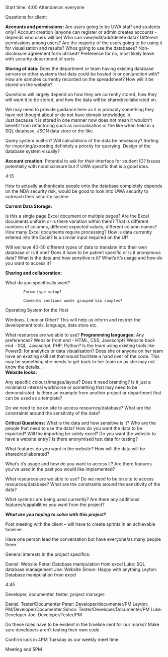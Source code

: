 Start time: 4:00
Attendance: everyone

Questions for client:

**Accounts and permissions:**
Are users going to be UWA staff and students only?
Account creation (anyone can register or admin creates accounts - depends who users will be)
Who can view/edit/add/delete data?
Different permissions among users?
Are the majority of the users going to be using it for visualisation and results?
Whos going to use the databases? 
Non-disclosure agreement form utilised? Preference for no, most likely leave with security department of sorts
 
**Storing of data:**
Does the department or team having existing database servers or other systems that data could be hosted in or conjunction with?
How are samples currently recorded on the spreadsheet?
How will it be stored on the website?

Questions will largely depend on how they are currently stored, how they will want it to be stored, and how the data will be shared/collaborated on.

We may need to provide guidance here as it is probably something they have not thought about or do not have domain knowledge in.  
Just because it is stored in one manner now does not mean it wouldn't benefit from refactoring such as normalisation or the like when held in a SQL database, JSON data store or the like.
 
Query system built-in? Will calculations of the data be necessary?
Sorting for importing/exporting definitely a priority for querying.
Design of the database system visually?
 
**Account creation:** 
Potential to ask for their interface for student ID? Issues potentially with nondisclosure but if UWA specific that is a good idea.
 
_4:15_

How to actually authenticate people onto the database completely depends on the NDA security risk, would be good to look into UWA security to outreach their security system
 
**Current Data Storage:**

Is this a single page Excel document or multiple pages?
Are the Excel documents uniform or is there variation within them?  That is different numbers of columns, different expected values, different column names?
How many Excel documents require processing?
How is data currently entered into the Excel? 
Is a similar input required on the UI?
 
Will we have 40-50 different types of data to translate into their own database or is it one?
Does it have to be patient specific or is it anonymous data?
What is the data and how sensitive is it?
What’s it’s usage and how do you want to access it?
 
**Sharing and collaboration:**

What do you specifically want?

        	Forum-type setup?

        	Comments sections under grouped bio samples?
Operating System for the Host

Windows, Linux or Other?  This
will help us inform and restrict the development tools, language, data store
etc.
 
What resources are we able to use?
**Programming languages:**
Any preferences?
        	Website front end - HTML, CSS, Javascript?
        	Website back end - SQL, Javascript, PHP, Python?
Is the team using existing tools
like PowerBI for analytics or data visualisation?
Does she or anyone on her team have
an existing skill set that would facilitate a hand over of the code.  This
may be something she needs to get back to her team on as she may not know the
details..  
**Website looks:**

Any specific colours/images/layout?
Does it need branding? Is it just a
minimalist internal workhorse or something that may need to be demonstrated.
Is there an example from another
project or department that can be used as a template?
 
Do we need to be on site to access resources/database? What are the constraints around the sensitivity of the data?
 
 
 
**Critical Questions:**
What is the data and how sensitive is it?
            	Who are the people that need to use the data?
            	How do you want the data to be exported?
            	Will the importing be solely excel?
            	Do you want the website to have a website entry?
            	Is there anonymised test data for testing?
                        
What features do you want in the website?
            	How will the data will be shared/collaborated?
                        
What’s it’s usage and how do you want to access it?
Are there features you’ve used in the past you would like implemented?

What resources are we able to use?
Do we need to be on site to access resources/database? What are the constraints around the sensitivity of the data?
 
What systems are being used currently?
Are there any additional features/capabilities you want from the project?

**_What are you hoping to solve with this project?_**
 
Post meeting with the client – will have to create sprints in an achievable timeline.
 
Have one person lead the conversation but have everyone/as many people there.
 

General interests in the project specifics:
 
Daniel:
Website
Peter:
Database manipulation from excel
Luke:
SQL database management
Joe:
Website
Simon:
Happy with anything
Leyton:
Database manipulation from excel
 
_4:45_
 
Developer, documenter, tester, project manager:
 
Daniel: Tester/Documenter
Peter: Developer/documenter/PM
Leyton: PM/Developer/Documenter
Simon: Tester/Developer/Documenter/PM
Luke: Developer
Joe: Developer/Tester/PM
 
 
 
Do these roles have to be evident in the timeline sent for our marks?
Make sure developers aren’t testing their own code
 
Confirm lock in 4PM Tuesday as our weekly meet time.
 
Meeting end 5PM


